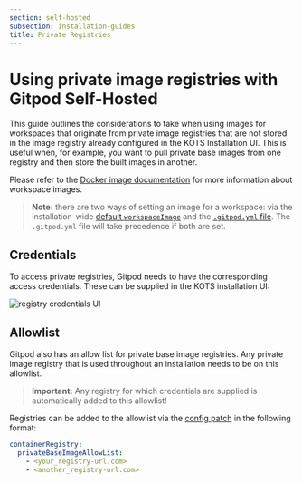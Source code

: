 ```yaml
---
section: self-hosted
subsection: installation-guides
title: Private Registries
---
```


<script context="module">
  export const prerender = true;
</script>

# Using private image registries with Gitpod Self-Hosted

This guide outlines the considerations to take when using images for workspaces that originate from private image registries that are not stored in the image registry already configured in the KOTS Installation UI. This is useful when, for example, you want to pull private base images from one registry and then store the built images in another.

Please refer to the [Docker image documentation](../../config-docker) for more information about workspace images.

> **Note:** there are two ways of setting an image for a workspace: via the installation-wide [default `workspaceImage`](./default-workspace-image) and the [`.gitpod.yml` file](../../config-gitpod-file). The `.gitpod.yml` file will take precedence if both are set.

## Credentials

To access private registries, Gitpod needs to have the corresponding access credentials. These can be supplied in the KOTS installation UI:

![registry credentials UI](../../static/images/docs/self-hosted/private-registry-credentials.png)

## Allowlist

Gitpod also has an allow list for private base image registries. Any private image registry that is used throughout an installation needs to be on this allowlist.

> **Important:** Any registry for which credentials are supplied is automatically added to this allowlist!

Registries can be added to the allowlist via the [config patch](../config-patches) in the following format:

```yaml
containerRegistry:
  privateBaseImageAllowList:
    - <your_registry-url.com>
    - <another_registry-url.com>
```

